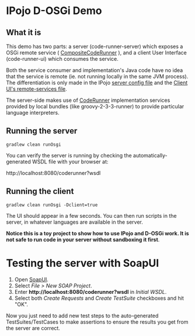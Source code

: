 # IPojo D-OSGi Demo

## What it is

This demo has two parts: a server (code-runner-server) which exposes a OSGi remote service
( [CompositeCodeRunner](code-runner-api/src/main/java/ipojo/example/code/CompositeCodeRunner.java) ),
 and a client User Interface (code-runner-ui) which consumes the service.

Both the service consumer and implementation's Java code have no idea that the service is remote (ie.
not running locally in the same JVM process). The differentiation is only made in the IPojo
[server config file](code-runner-server/src/main/resources/metadata.xml) and the
[Client UI's remote-services file](code-runner-ui/src/main/resources/OSGI-INF/remote-service/remote-services.xml).

The server-side makes use of [CodeRunner](code-runner-api/src/main/java/ipojo/example/code/CodeRunner.java)
implementation services provided by local bundles (like groovy-2-3-3-runner) to provide particular language
interpreters.

## Running the server

`gradlew clean runOsgi`

You can verify the server is running by checking the automatically-generated WSDL file with your browser at:

http://localhost:8080/coderunner?wsdl

## Running the client

`gradlew clean runOsgi -Dclient=true`

The UI should appear in a few seconds. You can then run scripts in the server, in whatever languages are available
in the server.

**Notice this is a toy project to show how to use IPojo and D-OSGi work. It is not safe to run code in your server
without sandboxing it first**.

# Testing the server with SoapUI

1. Open [SoapUI](http://soapui.org/downloads).
2. Select *File > New SOAP Project*.
3. Enter **http://localhost:8080/coderunner?wsdl** in *Initial WSDL*.
4. Select both *Create Requests* and *Create TestSuite* checkboxes and hit "OK".

Now you just need to add new test steps to the auto-generated TestSuites/TestCases to make assertions
to ensure the results you get from the server are correct.
